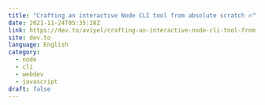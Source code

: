 ```yaml
---
title: "Crafting an interactive Node CLI tool from absolute scratch 🔥"
date: 2021-11-24T05:35:28Z
link: https://dev.to/aviyel/crafting-an-interactive-node-cli-tool-from-absolute-scratch-5ecc?utm_medium=RSS&utm_source=news.12bit.vn
site: dev.to
language: English
category:
  - node
  - cli
  - webdev
  - javascript
draft: false
---
```

